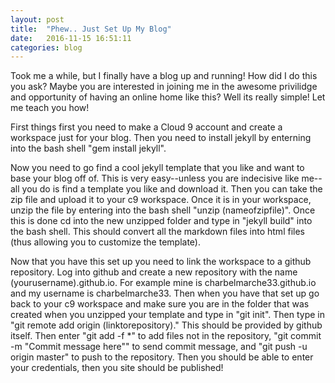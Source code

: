 ```yaml
---
layout: post
title:  "Phew.. Just Set Up My Blog"
date:   2016-11-15 16:51:11
categories: blog
---
```


Took me a while, but I finally have a blog up and running! How did I do this you ask? Maybe you are interested in joining me in the awesome privilidge and opportunity of having an online home like this? Well its really simple! Let me teach you how!

First things first you need to make a Cloud 9 account and create a workspace just for your blog. Then you need to install jekyll by enterning into the bash shell "gem install jekyll". 

Now you need to go find a cool jekyll template that you like and want to base your blog off of. This is very easy--unless you are indecisive like me--all you do is find a template you like and download it. Then you can take the zip file and upload it to your c9 workspace. Once it is in your workspace, unzip the file by entering into the bash shell "unzip (nameofzipfile)". Once this is done cd into the new unzipped folder and type in "jekyll build" into the bash shell. This should convert all the markdown files into html files (thus allowing you to customize the template). 

Now that you have this set up you need to link the workspace to a github repository. Log into github and create a new repository with the name (yourusername).github.io. For example mine is charbelmarche33.github.io and my username is charbelmarche33. Then when you have that set up go back to your c9 workspace and make sure you are in the folder that was created when you unzipped your template and type in "git init". Then type in "git remote add origin (linktorepository)." This should be provided by github itself. Then enter "git add -f *" to add files not in the repository, "git commit -m "Commit message here"" to send commit message, and "git push -u origin master" to push to the repository. Then you should be able to enter your credentials, then you site should be published!